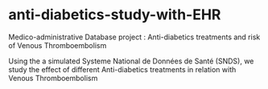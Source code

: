 # anti-diabetics-study-with-EHR
Medico-administrative Database project : Anti-diabetics treatments and risk of Venous Thromboembolism

Using the a simulated Systeme National de Données de Santé (SNDS), we study the effect of different Anti-diabetics treatments in relation with Venous Thromboembolism

